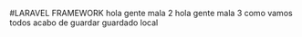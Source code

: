 #LARAVEL FRAMEWORK
hola gente mala 2
hola gente mala 3
como vamos todos
acabo de guardar
guardado local

